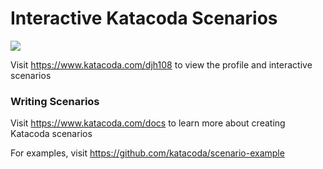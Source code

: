 # Interactive Katacoda Scenarios

[![](http://shields.katacoda.com/katacoda/djh108/count.svg)](https://www.katacoda.com/djh108 "Get your profile on Katacoda.com")

Visit https://www.katacoda.com/djh108 to view the profile and interactive scenarios

### Writing Scenarios
Visit https://www.katacoda.com/docs to learn more about creating Katacoda scenarios

For examples, visit https://github.com/katacoda/scenario-example
